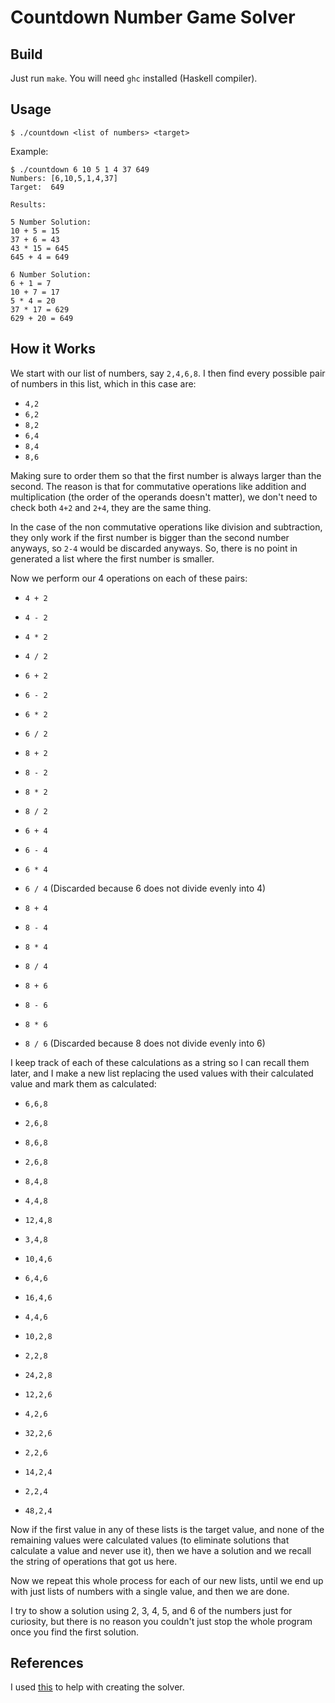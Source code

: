 # Countdown Number Game Solver

## Build

Just run `make`. You will need `ghc` installed (Haskell compiler).

## Usage

```
$ ./countdown <list of numbers> <target>
```

Example:

```
$ ./countdown 6 10 5 1 4 37 649
Numbers: [6,10,5,1,4,37]
Target:  649

Results:

5 Number Solution:
10 + 5 = 15
37 + 6 = 43
43 * 15 = 645
645 + 4 = 649

6 Number Solution:
6 + 1 = 7
10 + 7 = 17
5 * 4 = 20
37 * 17 = 629
629 + 20 = 649
```

## How it Works

We start with our list of numbers, say `2,4,6,8`. I then find every possible
pair of numbers in this list, which in this case are:

- `4,2`
- `6,2`
- `8,2`
- `6,4`
- `8,4`
- `8,6`

Making sure to order them so that the first number is always larger than the
second. The reason is that for commutative operations like addition and
multiplication (the order of the operands doesn't matter), we don't need to
check both `4+2` and `2+4`, they are the same thing.

In the case of the non commutative operations like division and subtraction,
they only work if the first number is bigger than the second number anyways, so
`2-4` would be discarded anyways. So, there is no point in generated a list
where the first number is smaller.

Now we perform our 4 operations on each of these pairs:

- `4 + 2`
- `4 - 2`
- `4 * 2`
- `4 / 2`

- `6 + 2`
- `6 - 2`
- `6 * 2`
- `6 / 2`

- `8 + 2`
- `8 - 2`
- `8 * 2`
- `8 / 2`

- `6 + 4`
- `6 - 4`
- `6 * 4`
- `6 / 4` (Discarded because 6 does not divide evenly into 4)

- `8 + 4`
- `8 - 4`
- `8 * 4`
- `8 / 4`

- `8 + 6`
- `8 - 6`
- `8 * 6`
- `8 / 6` (Discarded because 8 does not divide evenly into 6)

I keep  track of each of these calculations as a string so I can recall them
later, and I make a new list replacing the used values with their calculated
value and mark them as calculated:

- `6,6,8`
- `2,6,8`
- `8,6,8`
- `2,6,8`

- `8,4,8`
- `4,4,8`
- `12,4,8`
- `3,4,8`

- `10,4,6`
- `6,4,6`
- `16,4,6`
- `4,4,6`

- `10,2,8`
- `2,2,8`
- `24,2,8`

- `12,2,6`
- `4,2,6`
- `32,2,6`
- `2,2,6`

- `14,2,4`
- `2,2,4`
- `48,2,4`

Now if the first value in any of these lists is the target value, and none of
the remaining values were calculated values (to eliminate solutions that
calculate a value and never use it), then we have a solution and we recall the
string of operations that got us here.

Now we repeat this whole process for each of our new lists, until we end up with
just lists of numbers with a single value, and then we are done.

I try to show a solution using 2, 3, 4, 5, and 6 of the numbers just for
curiosity, but there is no reason you couldn't just stop the whole program once
you find the first solution.

## References

I used [this](https://cgjennings.ca/articles/countdown-numbers/) to help with
creating the solver.

